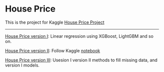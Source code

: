 # House Price

This is the project for Kaggle [House Price Project](https://www.kaggle.com/c/house-prices-advanced-regression-techniques/overview)

--------------------------

[House Price version I](https://github.com/dongzhang84/Kaggle/blob/master/House%20Price/House_Price_v1.ipynb): Linear regression using XGBoost, LightGBM and so on. 

[House Price version II](https://github.com/dongzhang84/Kaggle/blob/master/House%20Price/House_Price_v2.ipynb): Follow Kaggle [notebook](https://www.kaggle.com/serigne/stacked-regressions-top-4-on-leaderboard)

[House Price version III](https://github.com/dongzhang84/Kaggle/blob/master/House%20Price/House_Price_v3.ipynb): Usesion I  version II methods to fill missing data, and version I models. 
